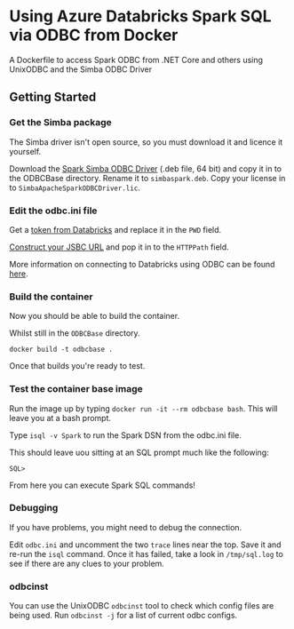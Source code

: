 # Using Azure Databricks Spark SQL via ODBC from Docker
A Dockerfile to access Spark ODBC from .NET Core and others using UnixODBC and the Simba ODBC Driver


## Getting Started


### Get the Simba package
The Simba driver isn't open source, so you must download it and licence it yourself. 

Download the [Spark Simba ODBC Driver](https://www.simba.com/drivers/spark-jdbc-odbc/) (.deb file, 64 bit) and copy it in to the ODBCBase directory. Rename it to `simbaspark.deb`. Copy your license in to `SimbaApacheSparkODBCDriver.lic`. 

### Edit the odbc.ini file

Get a [token from Databricks](https://docs.databricks.com/user-guide/bi/jdbc-odbc-bi.html#username-password) and replace it in the `PWD` field. 

[Construct your JSBC URL](https://docs.databricks.com/user-guide/bi/jdbc-odbc-bi.html#http-path) and pop it in to the `HTTPPath` field. 

More information on connecting to Databricks using ODBC can be found [here](https://docs.databricks.com/user-guide/bi/jdbc-odbc-bi.html). 

### Build the container

Now you should be able to build the container. 

Whilst still in the `ODBCBase` directory.

```
docker build -t odbcbase .
```

Once that builds you're ready to test. 

### Test the container base image

Run the image up by typing `docker run -it --rm odbcbase bash`. This will leave you at a bash prompt. 

Type `isql -v Spark` to run the Spark DSN from the odbc.ini file. 

This should leave uou sitting at an SQL prompt much like the following:

```
SQL>
```

From here you can execute Spark SQL commands!

### Debugging

If you have problems, you might need to debug the connection. 

Edit `odbc.ini` and uncomment the two `trace` lines near the top. Save it and re-run the `isql` command. Once it has failed, take a look in `/tmp/sql.log` to see if there are any clues to your problem. 

### odbcinst

You can use the UnixODBC `odbcinst` tool to check which config files are being used. Run `odbcinst -j` for a list of current odbc configs. 